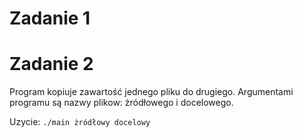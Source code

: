 # Zadanie 1


# Zadanie 2

Program kopiuje zawartość jednego pliku do drugiego. Argumentami programu są nazwy plikow: żródłowego i docelowego.

Uzycie: `./main żródłowy docelowy`
